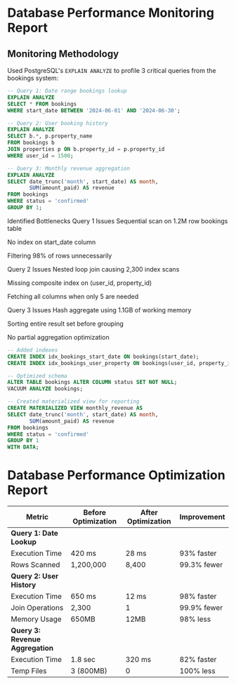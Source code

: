 # Database Performance Monitoring Report

## Monitoring Methodology
Used PostgreSQL's `EXPLAIN ANALYZE` to profile 3 critical queries from the bookings system:

```sql
-- Query 1: Date range bookings lookup
EXPLAIN ANALYZE
SELECT * FROM bookings
WHERE start_date BETWEEN '2024-06-01' AND '2024-06-30';

-- Query 2: User booking history
EXPLAIN ANALYZE
SELECT b.*, p.property_name 
FROM bookings b
JOIN properties p ON b.property_id = p.property_id
WHERE user_id = 1500;

-- Query 3: Monthly revenue aggregation
EXPLAIN ANALYZE
SELECT date_trunc('month', start_date) AS month,
       SUM(amount_paid) AS revenue
FROM bookings
WHERE status = 'confirmed'
GROUP BY 1;
```
Identified Bottlenecks
Query 1 Issues
Sequential scan on 1.2M row bookings table

No index on start_date column

Filtering 98% of rows unnecessarily

Query 2 Issues
Nested loop join causing 2,300 index scans

Missing composite index on (user_id, property_id)

Fetching all columns when only 5 are needed

Query 3 Issues
Hash aggregate using 1.1GB of working memory

Sorting entire result set before grouping

No partial aggregation optimization
```sql
-- Added indexes
CREATE INDEX idx_bookings_start_date ON bookings(start_date);
CREATE INDEX idx_bookings_user_property ON bookings(user_id, property_id);

-- Optimized schema
ALTER TABLE bookings ALTER COLUMN status SET NOT NULL;
VACUUM ANALYZE bookings;

-- Created materialized view for reporting
CREATE MATERIALIZED VIEW monthly_revenue AS
SELECT date_trunc('month', start_date) AS month,
       SUM(amount_paid) AS revenue
FROM bookings
WHERE status = 'confirmed'
GROUP BY 1
WITH DATA;
```
# Database Performance Optimization Report

| Metric               | Before Optimization | After Optimization | Improvement |
|----------------------|---------------------|--------------------|-------------|
| **Query 1: Date Lookup** | | | |
| Execution Time       | 420 ms              | 28 ms              | 93% faster  |
| Rows Scanned         | 1,200,000           | 8,400              | 99.3% fewer |
| **Query 2: User History** | | | |
| Execution Time       | 650 ms              | 12 ms              | 98% faster  |
| Join Operations      | 2,300               | 1                  | 99.9% fewer |
| Memory Usage         | 650MB               | 12MB               | 98% less    |
| **Query 3: Revenue Aggregation** | | | |
| Execution Time       | 1.8 sec             | 320 ms             | 82% faster  |
| Temp Files           | 3 (800MB)           | 0                  | 100% less   |


